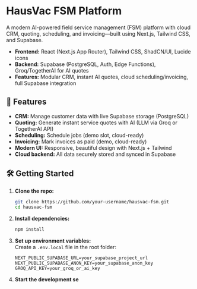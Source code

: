 # HausVac FSM Platform

A modern AI-powered field service management (FSM) platform with cloud CRM, quoting, scheduling, and invoicing—built using Next.js, Tailwind CSS, and Supabase. 

- **Frontend:** React (Next.js App Router), Tailwind CSS, ShadCN/UI, Lucide icons
- **Backend:** Supabase (PostgreSQL, Auth, Edge Functions), Groq/TogetherAI for AI quotes
- **Features:** Modular CRM, instant AI quotes, cloud scheduling/invoicing, full Supabase integration

## 🚀 Features

- **CRM:** Manage customer data with live Supabase storage (PostgreSQL)
- **Quoting:** Generate instant service quotes with AI (LLM via Groq or TogetherAI API)
- **Scheduling:** Schedule jobs (demo slot, cloud-ready)
- **Invoicing:** Mark invoices as paid (demo, cloud-ready)
- **Modern UI:** Responsive, beautiful design with Next.js + Tailwind
- **Cloud backend:** All data securely stored and synced in Supabase

## 🛠️ Getting Started

1. **Clone the repo:**
    ```bash
    git clone https://github.com/your-username/hausvac-fsm.git
    cd hausvac-fsm
    ```

2. **Install dependencies:**
    ```bash
    npm install
    ```

3. **Set up environment variables:**  
   Create a `.env.local` file in the root folder:
    ```
    NEXT_PUBLIC_SUPABASE_URL=your_supabase_project_url
    NEXT_PUBLIC_SUPABASE_ANON_KEY=your_supabase_anon_key
    GROQ_API_KEY=your_groq_or_ai_key
    ```

4. **Start the development se**
